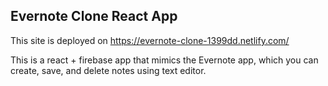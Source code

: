 ## Evernote Clone React App
This site is deployed on https://evernote-clone-1399dd.netlify.com/

This is a react + firebase app that mimics the Evernote app, which you can create, save, and delete notes using text editor.